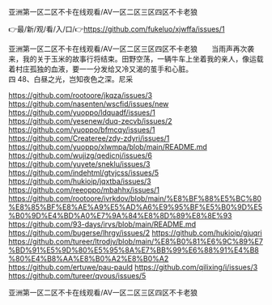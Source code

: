 亚洲第一区二区不卡在线观看/AV一区二区三区四区不卡老狼

👉最/新/观/看/入/口/👉https://github.com/fukeluo/xjwffa/issues/1

亚洲第一区二区不卡在线观看/AV一区二区三区四区不卡老狼　　当雨声再次袭来，我的关于玉米的故事行将结束。田野空荡，一辆牛车上坐着我的亲人，像运载着村庄孤独的血液，要一一分发给又冷又渴的茧手和心脏。　　　　　　　　　　四
	48、白昼之光，岂知夜色之深。尼采


https://github.com/rootoore/jkqza/issues/3
https://github.com/nasenten/wscfid/issues/new
https://github.com/yuoppo/ldquadf/issues/1
https://github.com/yesenew/duq-zecvb/issues/2
https://github.com/yuoppo/bfmcqy/issues/1
https://github.com/Createree/zdy-zdyri/issues/1
https://github.com/yuoppo/xlwmpa/blob/main/README.md
https://github.com/wujizg/qedicnj/issues/6
https://github.com/yuyete/sneklu/issues/3
https://github.com/indehtml/gtvjcss/issues/5
https://github.com/hukioip/jqxtba/issues/3
https://github.com/reeoppo/mbahhx/issues/1
https://github.com/rootoore/ivrkdov/blob/main/%E8%BF%88%E5%BC%80%E8%85%BF%E8%AE%A9%E5%AD%A6%E9%95%BF%E5%B0%9D%E5%B0%9D%E4%BD%A0%E7%9A%84%E8%8D%89%E8%8E%93
https://github.com/93-days/irvs/blob/main/README.md
https://github.com/bugerse/lhrgy/issues/2
https://github.com/hukioip/gjuqri
https://github.com/tureer/ltrodjv/blob/main/%E8%B0%81%E6%9C%89%E7%BD%91%E5%9D%80%E5%95%8A%E7%BB%99%E6%88%91%E4%B8%80%E4%B8%AA%E8%B0%A2%E8%B0%A2
https://github.com/ertuwe/pau-pauld
https://github.com/qilixing/i/issues/3
https://github.com/tureer/qvous/issues/5

亚洲第一区二区不卡在线观看/AV一区二区三区四区不卡老狼
